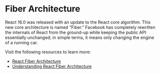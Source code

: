 # Fiber Architecture

React 16.0 was released with an update to the React core algorithm. This new core architecture is named “Fiber.” Facebook has completely rewritten the internals of React from the ground-up while keeping the public API essentially unchanged; in simple terms, it means only changing the engine of a running car.

Visit the following resources to learn more:

- [React Fiber Architecture](https://github.com/acdlite/react-fiber-architecture)
- [Understanding React Fiber Architecture](https://dzone.com/articles/understanding-of-react-fiber-architecture)
